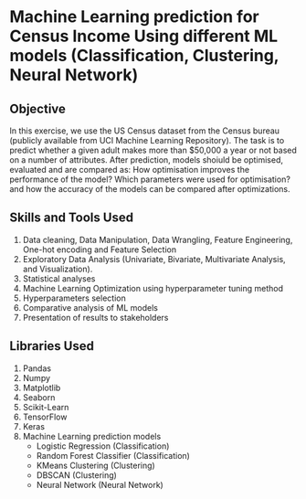 # Machine Learning prediction for Census Income Using different ML models (Classification, Clustering, Neural Network)
## Objective
In this exercise, we use the US Census dataset from the Census bureau (publicly available from UCI Machine Learning Repository). 
The task is to predict whether a given adult makes more than $50,000 a year or not based on a number of attributes.
After prediction, models shoiuld be optimised, evaluated and are compared as: How optimisation improves the performance of the model? Which parameters were used for optimisation?
and how the accuracy of the models can be compared after optimizations.

## Skills and Tools Used
1. Data cleaning, Data Manipulation, Data Wrangling, Feature Engineering, One-hot encoding and Feature Selection
2. Exploratory Data Analysis (Univariate, Bivariate, Multivariate Analysis, and Visualization).
3. Statistical analyses
4. Machine Learning Optimization using hyperparameter tuning method
5. Hyperparameters selection
6. Comparative analysis of ML models
7. Presentation of results to stakeholders

## Libraries Used
1. Pandas
2. Numpy
3. Matplotlib
4. Seaborn
5. Scikit-Learn
6. TensorFlow
7. Keras
8. Machine Learning prediction models
    - Logistic Regression (Classification)
    - Random Forest Classifier (Classification)
    - KMeans Clustering (Clustering)
    - DBSCAN (Clustering)
    - Neural Network (Neural Network)

